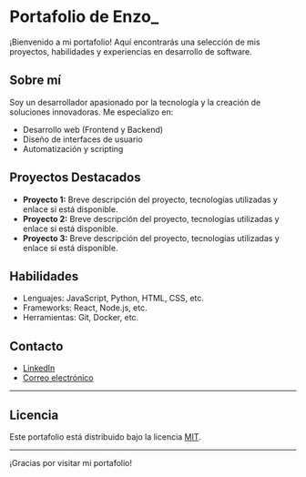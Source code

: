 # Portafolio de Enzo_

¡Bienvenido a mi portafolio! Aquí encontrarás una selección de mis proyectos, habilidades y experiencias en desarrollo de software.

## Sobre mí

Soy un desarrollador apasionado por la tecnología y la creación de soluciones innovadoras. Me especializo en:

- Desarrollo web (Frontend y Backend)
- Diseño de interfaces de usuario
- Automatización y scripting

## Proyectos Destacados

- **Proyecto 1:** Breve descripción del proyecto, tecnologías utilizadas y enlace si está disponible.
- **Proyecto 2:** Breve descripción del proyecto, tecnologías utilizadas y enlace si está disponible.
- **Proyecto 3:** Breve descripción del proyecto, tecnologías utilizadas y enlace si está disponible.

## Habilidades

- Lenguajes: JavaScript, Python, HTML, CSS, etc.
- Frameworks: React, Node.js, etc.
- Herramientas: Git, Docker, etc.

## Contacto

- [LinkedIn](#)
- [Correo electrónico](mailto:tuemail@ejemplo.com)

---

## Licencia

Este portafolio está distribuido bajo la licencia [MIT](LICENSE).

---

¡Gracias por visitar mi portafolio!